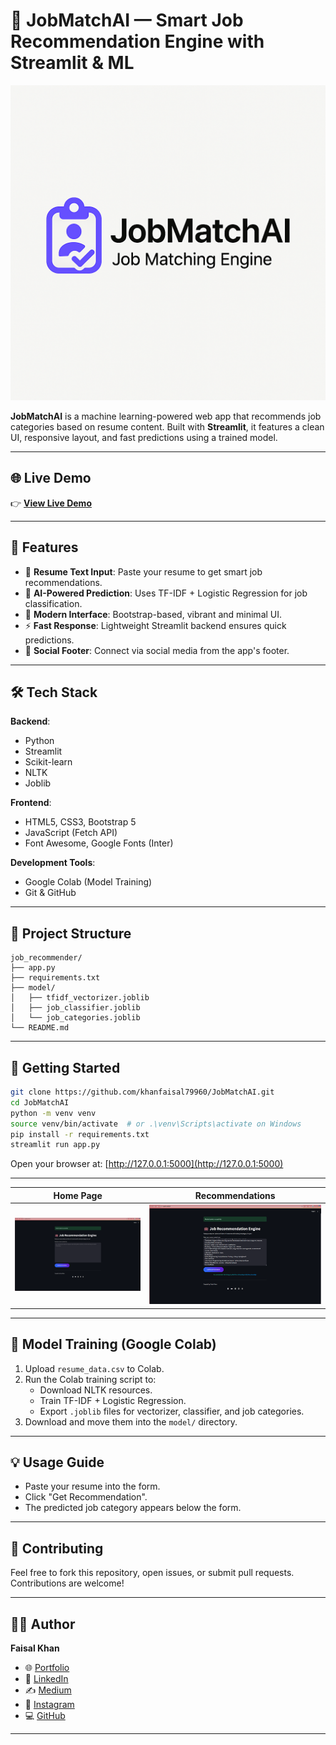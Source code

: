 
# 🤖 JobMatchAI — Smart Job Recommendation Engine with Streamlit & ML

![Banner](./assets/cover_image.png)

**JobMatchAI** is a machine learning-powered web app that recommends job categories based on resume content. Built with **Streamlit**, it features a clean UI, responsive layout, and fast predictions using a trained model.

---

## 🌐 Live Demo

👉 [**View Live Demo**](https://job-match-ai.streamlit.app/)

---

## 🌟 Features

- 📝 **Resume Text Input**: Paste your resume to get smart job recommendations.
- 🤖 **AI-Powered Prediction**: Uses TF-IDF + Logistic Regression for job classification.
- 🎨 **Modern Interface**: Bootstrap-based, vibrant and minimal UI.
- ⚡ **Fast Response**: Lightweight Streamlit backend ensures quick predictions.
- 🔗 **Social Footer**: Connect via social media from the app's footer.

---

## 🛠️ Tech Stack

**Backend**:
- Python
- Streamlit
- Scikit-learn
- NLTK
- Joblib

**Frontend**:
- HTML5, CSS3, Bootstrap 5
- JavaScript (Fetch API)
- Font Awesome, Google Fonts (Inter)

**Development Tools**:
- Google Colab (Model Training)
- Git & GitHub

---

## 📁 Project Structure

```
job_recommender/
├── app.py
├── requirements.txt
├── model/
│   ├── tfidf_vectorizer.joblib
│   ├── job_classifier.joblib
│   └── job_categories.joblib
└── README.md
```

---

## 🚀 Getting Started

```bash
git clone https://github.com/khanfaisal79960/JobMatchAI.git
cd JobMatchAI
python -m venv venv
source venv/bin/activate  # or .\venv\Scripts\activate on Windows
pip install -r requirements.txt
streamlit run app.py
```

Open your browser at: [http://127.0.0.1:5000](http://127.0.0.1:5000)

---

| Home Page | Recommendations |
|-----------|-----------------|
| ![Home](assets/screenshot_2.png) | ![Recommendations](assets/screenshot_1.png) |

---

## 🧠 Model Training (Google Colab)

1. Upload `resume_data.csv` to Colab.
2. Run the Colab training script to:
   - Download NLTK resources.
   - Train TF-IDF + Logistic Regression.
   - Export `.joblib` files for vectorizer, classifier, and job categories.
3. Download and move them into the `model/` directory.

---

## 💡 Usage Guide

- Paste your resume into the form.
- Click "Get Recommendation".
- The predicted job category appears below the form.

---

## 🤝 Contributing

Feel free to fork this repository, open issues, or submit pull requests. Contributions are welcome!

---

## 🙋‍♂️ Author

**Faisal Khan**  
- 🌐 [Portfolio](https://khanfaisal.netlify.app)  
- 💼 [LinkedIn](https://www.linkedin.com/in/khanfaisal79960)  
- ✍️ [Medium](https://medium.com/@khanfaisal79960)  
- 📸 [Instagram](https://instagram.com/mr._perfect_1004)  
- 💻 [GitHub](https://github.com/khanfaisal79960)  

---
